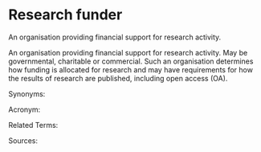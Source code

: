 # Research funder
 
An organisation providing financial support for research activity.
 
An organisation providing financial support for research activity. May be governmental, charitable or commercial. Such an organisation determines how funding is allocated for research and may have requirements for how the results of research are published, including open access (OA).
 
Synonyms:
 
Acronym:
 
Related Terms:
 
Sources: